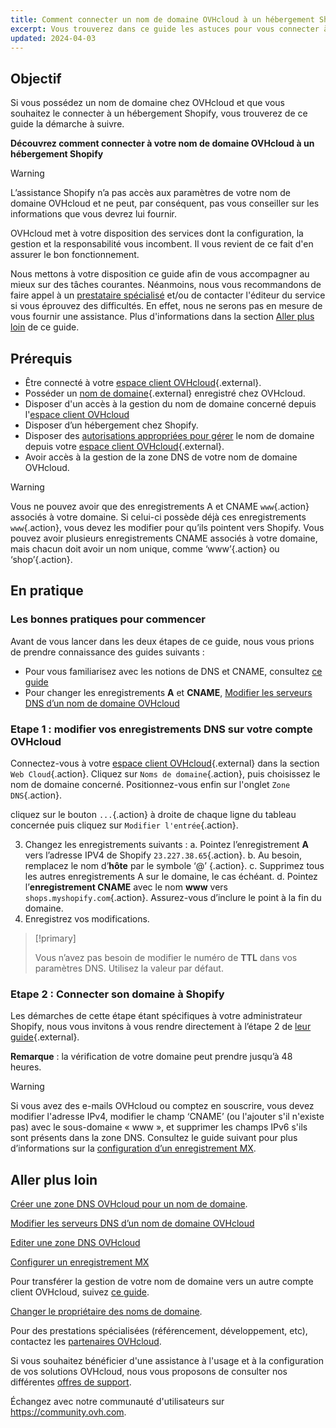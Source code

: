 ```yaml
---
title: Comment connecter un nom de domaine OVHcloud à un hébergement Shopify
excerpt: Vous trouverez dans ce guide les astuces pour vous connecter à votre nom de domaine OVHcloud depuis un hébergement Shopify
updated: 2024-04-03
---
```


## Objectif

Si vous possédez un nom de domaine chez OVHcloud et que vous souhaitez le connecter à un hébergement Shopify, vous trouverez de ce guide la démarche à suivre.

**Découvrez comment connecter à votre nom de domaine OVHcloud à un hébergement Shopify**

> [!warning]
>
> L’assistance Shopify n’a pas accès aux paramètres de votre nom de domaine OVHcloud et ne peut, par conséquent, pas vous conseiller sur les informations que vous devrez lui fournir.
>
> OVHcloud met à votre disposition des services dont la configuration, la gestion et la responsabilité vous incombent. Il vous revient de ce fait d'en assurer le bon fonctionnement.
>
> Nous mettons à votre disposition ce guide afin de vous accompagner au mieux sur des tâches courantes. Néanmoins, nous vous recommandons de faire appel à un [prestataire spécialisé](https://partner.ovhcloud.com/fr/) et/ou de contacter l'éditeur du service si vous éprouvez des difficultés. En effet, nous ne serons pas en mesure de vous fournir une assistance. Plus d'informations dans la section [Aller plus loin](#aller-plus-loin) de ce guide.
>

## Prérequis

- Être connecté à votre [espace client OVHcloud](https://www.ovh.com/auth/?action=gotomanager&from=https://www.ovh.com/fr/&ovhSubsidiary=fr){.external}.
- Posséder un [nom de domaine](https://www.ovhcloud.com/fr/domains/){.external} enregistré chez OVHcloud.
- Disposer d'un accès à la gestion du nom de domaine concerné depuis l'[espace client OVHcloud](https://www.ovh.com/auth/?action=gotomanager&from=https://www.ovh.com/fr/&ovhSubsidiary=fr)
- Disposer d’un hébergement chez Shopify.
- Disposer des [autorisations appropriées pour gérer](/pages/account_and_service_management/account_information/managing_contacts) le nom de domaine depuis votre [espace client OVHcloud](https://www.ovh.com/auth/?action=gotomanager&from=https://www.ovh.com/fr/&ovhSubsidiary=fr){.external}.
- Avoir accès à la gestion de la zone DNS de votre nom de domaine OVHcloud.

> [!warning]
>
> Vous ne pouvez avoir que des enregistrements A et CNAME `www`{.action} associés à votre domaine. Si celui-ci possède déjà ces enregistrements `www`{.action}, vous devez les modifier pour qu’ils pointent vers Shopify. Vous pouvez avoir plusieurs enregistrements CNAME associés à votre domaine, mais chacun doit avoir un nom unique, comme ‘www’{.action} ou ‘shop’{.action}.

## En pratique

### Les bonnes pratiques pour commencer

Avant de vous lancer dans les deux étapes de ce guide, nous vous prions de prendre connaissance des guides suivants :
- Pour vous familiarisez avec les notions de DNS et CNAME, consultez [ce guide](/pages/web_cloud/domains/dns_zone_edit) 
- Pour changer les enregistrements **A** et **CNAME**, [Modifier les serveurs DNS d’un nom de domaine OVHcloud](/pages/web_cloud/domains/dns_server_general_information) 

### Etape 1 : modifier vos enregistrements DNS sur votre compte OVHcloud

Connectez-vous à votre [espace client OVHcloud](https://www.ovh.com/auth/?action=gotomanager&from=https://www.ovh.com/fr/&ovhSubsidiary=fr){.external} dans la section `Web Cloud`{.action}. Cliquez sur `Noms de domaine`{.action}, puis choisissez le nom de domaine concerné. Positionnez-vous enfin sur l'onglet `Zone DNS`{.action}. 

cliquez sur le bouton `...`{.action} à droite de chaque ligne du tableau concernée puis cliquez sur `Modifier l'entrée`{.action}.


3. Changez les enregistrements suivants :
    a. Pointez l’enregistrement **A** vers l’adresse IPV4 de Shopify `23.227.38.65`{.action}.
    b. Au besoin, remplacez le nom d’**hôte** par le symbole ‘@’ {.action}.
    c. Supprimez tous les autres enregistrements A sur le domaine, le cas échéant.
    d. Pointez l’**enregistrement CNAME** avec le nom **www** vers `shops.myshopify.com`{.action}. Assurez-vous d’inclure le point à la fin du domaine.
4. Enregistrez vos modifications.

> [!primary]
>
> Vous n’avez pas besoin de modifier le numéro de **TTL** dans vos paramètres DNS. Utilisez la valeur par défaut. 

### Etape 2 : Connecter son domaine à Shopify

Les démarches de cette étape étant spécifiques à votre administrateur Shopify, nous vous invitons à vous rendre directement à l’étape 2 de [leur guide]( https://help.shopify.com/fr/manual/domains/add-a-domain/connecting-domains/connect-domain-manual){.external}.

**Remarque** : la vérification de votre domaine peut prendre jusqu’à 48 heures.

> [!warning]
>
> Si vous avez des e-mails OVHcloud ou comptez en souscrire, vous devez modifier l'adresse IPv4, modifier le champ ‘CNAME’ (ou l'ajouter s'il n'existe pas) avec le sous-domaine « www », et supprimer les champs IPv6 s'ils sont présents dans la zone DNS. Consultez le guide suivant pour plus d’informations sur la [configuration d’un enregistrement MX](/pages/web_cloud/domains/dns_zone_mx). 

## Aller plus loin <a name="gofurther"></a>

[Créer une zone DNS OVHcloud pour un nom de domaine](/pages/web_cloud/domains/dns_zone_create). 

[Modifier les serveurs DNS d’un nom de domaine OVHcloud](/pages/web_cloud/domains/dns_server_general_information)

[Editer une zone DNS OVHcloud](/pages/web_cloud/domains/dns_zone_edit)

[Configurer un enregistrement MX](/pages/web_cloud/domains/dns_zone_mx)

Pour transférer la gestion de votre nom de domaine vers un autre compte client OVHcloud, suivez [ce guide](/pages/account_and_service_management/account_information/managing_contacts).

[Changer le propriétaire des noms de domaine](/pages/web_cloud/domains/trade_domain).

Pour des prestations spécialisées (référencement, développement, etc), contactez les [partenaires OVHcloud](https://partner.ovhcloud.com/fr/directory/).

Si vous souhaitez bénéficier d'une assistance à l'usage et à la configuration de vos solutions OVHcloud, nous vous proposons de consulter nos différentes [offres de support](https://www.ovhcloud.com/fr/support-levels/).

Échangez avec notre communauté d'utilisateurs sur <https://community.ovh.com>.